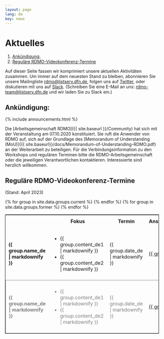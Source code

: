 ```yaml
---
layout: page
lang: de
key: news
---
```


# Aktuelles

<!--- mdtoc: toc begin -->

1. [Ankündigung:](#ank-ndigung-)
2. [Reguläre RDMO-Videokonferenz-Termine](#regul-re-rdmo-videokonferenz-termine)<!--- mdtoc: toc end -->

Auf dieser Seite fassen wir komprimiert unsere aktuellen Aktivitäten zusammen. Um immer auf dem neuesten Stand zu bleiben, abonnieren Sie unsere Mailingliste [rdmo@listserv.dfn.de](https://www.listserv.dfn.de/sympa/info/rdmo), folgen uns auf [Twitter](https://twitter.com/rdmorganiser), oder diskutieren mit uns auf [Slack](https://rdmo.slack.com). (Schreiben Sie eine E-Mail an uns: <a href="mailto:rdmo-team@listserv.dfn.de">rdmo-team@listserv.dfn.de</a> und wir laden Sie zu Slack ein.)<br/>

## Ankündigung:

{% include announcements.html %}

Die [Arbeitsgemeinschaft RDMO]({{ site.baseurl }}/Community) hat sich mit der Veranstaltung am 07.10.2020 konstituiert. Sie ruft die Anwender von RDMO auf, sich auf der Grundlage des [Memorandum of Understanding (MoU)]({{ site.baseurl}}/docs/Memorandum-of-Understanding-RDMO.pdf) an der Weiterarbeit zu beteiligen. Für die Verbindungsinformation zu den Workshops und regulären Terminen bitte die RDMO-Arbeitsgemeinschaft oder die jeweiligen Verantwortlichen kontaktieren. Interessierte sind herzlich willkommen.

## Reguläre RDMO-Videokonferenz-Termine

(Stand: April 2023)

<table style="width: 100%; border:1px solid black;">
	<tr>
		<th style="width: 20%;"/>
		<th style="width: 45%; padding: 10px;">Fokus</th>
		<th style="width: 20%; padding: 10px;">Termin</th>
		<th style="width: 25%; padding: 10px;">Ansprechperson</th>
	</tr>
	{% for group in site.data.groups.current %}
	<tr>
		<td style="font-weight: bold; padding: 10px;">{{ group.name_de | markdownify }}</td>
		<td style="padding: 10px;">
			<ul>
				<li>{{ group.content_de1 | markdownify }}</li>
				<li>{{ group.content_de2 | markdownify }}</li>
			</ul>
		</td>
		<td style="padding: 10px;">{{ group.date_de | markdownify }}</td>
		<td style="padding: 10px;"><a href="{{ group.leader_mail }}">{{ group.leader }}</a></td>
	</tr>
	{% endfor %}
	{% for group in site.data.groups.former %}
	<tr style="border:1px solid grey; border-bottom-right-radius: 15px; color:grey;">
		<td style="font-weight: bold; padding: 10px;">{{ group.name_de | markdownify }}</td>
		<td style="padding: 10px;">
			<ul>
				<li>{{ group.content_de1 | markdownify }}</li>
				<li>{{ group.content_de2 | markdownify }}</li>
			</ul>
		</td>
		<td style="padding: 10px;">{{ group.date_de | markdownify }}</td>
		<td style="padding: 10px;"><a href="{{ group.leader_mail }}">{{ group.leader }}</a></td>
	</tr>
	{% endfor %}
</table>
